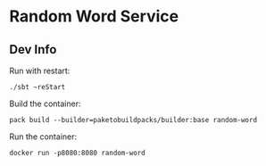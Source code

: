 # Random Word Service

## Dev Info

Run with restart:
```
./sbt ~reStart
```

Build the container:
```
pack build --builder=paketobuildpacks/builder:base random-word
```

Run the container:
```
docker run -p8080:8080 random-word
```
